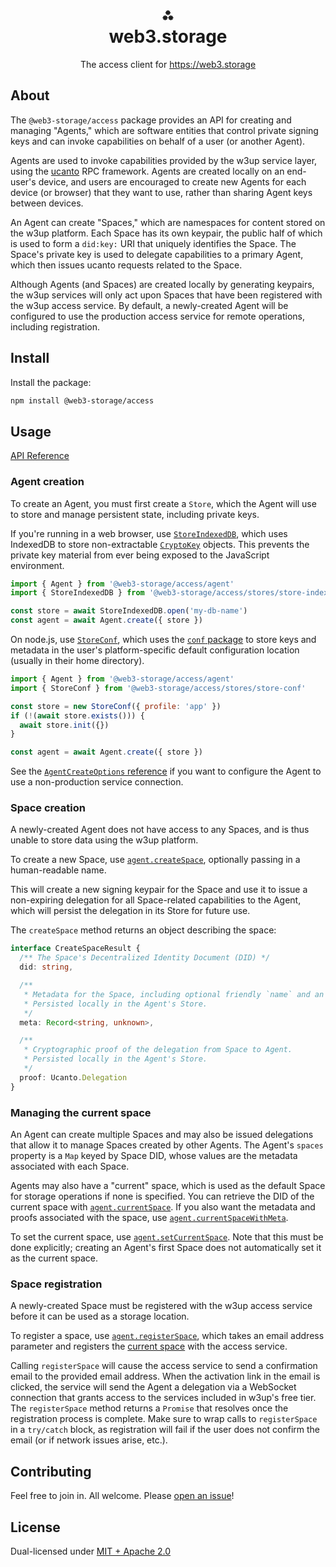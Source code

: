 <h1 align="center">⁂<br/>web3.storage</h1>
<p align="center">The access client for <a href="https://web3.storage">https://web3.storage</a></p>

## About

The `@web3-storage/access` package provides an API for creating and managing "Agents," which are software entities that control private signing keys and can invoke capabilities on behalf of a user (or another Agent).

Agents are used to invoke capabilities provided by the w3up service layer, using the [ucanto](https://github.com/web3-storage/ucanto) RPC framework. Agents are created locally on an end-user's device, and users are encouraged to create new Agents for each device (or browser) that they want to use, rather than sharing Agent keys between devices.

An Agent can create "Spaces," which are namespaces for content stored on the w3up platform. Each Space has its own keypair, the public half of which is used to form a `did:key:` URI that uniquely identifies the Space. The Space's private key is used to delegate capabilities to a primary Agent, which then issues ucanto requests related to the Space.

Although Agents (and Spaces) are created locally by generating keypairs, the w3up services will only act upon Spaces that have been registered with the w3up access service. By default, a newly-created Agent will be configured to use the production access service for remote operations, including registration.

## Install

Install the package:

```bash
npm install @web3-storage/access
```

## Usage

[API Reference](https://web3-storage.github.io/w3protocol/modules/_web3_storage_access.html)

### Agent creation

To create an Agent, you must first create a `Store`, which the Agent will use to store and manage persistent state, including private keys.

If you're running in a web browser, use [`StoreIndexedDB`](https://web3-storage.github.io/w3protocol/classes/_web3_storage_access.StoreIndexedDB.html), which uses IndexedDB to store non-extractable [`CryptoKey`](https://www.w3.org/TR/WebCryptoAPI/#dfn-CryptoKey) objects. This prevents the private key material from ever being exposed to the JavaScript environment.

```js
import { Agent } from '@web3-storage/access/agent'
import { StoreIndexedDB } from '@web3-storage/access/stores/store-indexeddb'

const store = await StoreIndexedDB.open('my-db-name')
const agent = await Agent.create({ store })
```

On node.js, use [`StoreConf`](https://web3-storage.github.io/w3protocol/classes/_web3_storage_access.StoreConf.html), which uses the [`conf` package](https://www.npmjs.com/package/conf) to store keys and metadata in the user's platform-specific default configuration location (usually in their home directory).

```js
import { Agent } from '@web3-storage/access/agent'
import { StoreConf } from '@web3-storage/access/stores/store-conf'

const store = new StoreConf({ profile: 'app' })
if (!(await store.exists())) {
  await store.init({})
}

const agent = await Agent.create({ store })
```

See the [`AgentCreateOptions` reference](https://web3-storage.github.io/w3protocol/interfaces/_web3_storage_access._internal_.AgentCreateOptions.html) if you want to configure the Agent to use a non-production service connection.

### Space creation

A newly-created Agent does not have access to any Spaces, and is thus unable to store data using the w3up platform.

To create a new Space, use [`agent.createSpace`](https://web3-storage.github.io/w3protocol/classes/_web3_storage_access.Agent.html#createSpace), optionally passing in a human-readable name.

This will create a new signing keypair for the Space and use it to issue a non-expiring delegation for all Space-related capabilities to the Agent, which will persist the delegation in its Store for future use.

The `createSpace` method returns an object describing the space:

```ts
interface CreateSpaceResult {
  /** The Space's Decentralized Identity Document (DID) */
  did: string,

  /** 
   * Metadata for the Space, including optional friendly `name` and an `isRegistered` flag.
   * Persisted locally in the Agent's Store.
   */
  meta: Record<string, unknown>,

  /**
   * Cryptographic proof of the delegation from Space to Agent.
   * Persisted locally in the Agent's Store.
   */
  proof: Ucanto.Delegation
}
```

### Managing the current space

An Agent can create multiple Spaces and may also be issued delegations that allow it to manage Spaces created by other Agents. The Agent's `spaces` property is a `Map` keyed by Space DID, whose values are the metadata associated with each Space.

Agents may also have a "current" space, which is used as the default Space for storage operations if none is specified. You can retrieve the DID of the current space with [`agent.currentSpace`](https://web3-storage.github.io/w3protocol/classes/_web3_storage_access.Agent.html#currentSpace). If you also want the metadata and proofs associated with the space, use [`agent.currentSpaceWithMeta`](https://web3-storage.github.io/w3protocol/classes/_web3_storage_access.Agent.html#currentSpaceWithMeta). 

To set the current space, use [`agent.setCurrentSpace`](https://web3-storage.github.io/w3protocol/classes/_web3_storage_access.Agent.html#setCurrentSpace). Note that this must be done explicitly; creating an Agent's first Space does not automatically set it as the current space.

### Space registration

A newly-created Space must be registered with the w3up access service before it can be used as a storage location.

To register a space, use [`agent.registerSpace`](https://web3-storage.github.io/w3protocol/classes/_web3_storage_access.Agent.html#registerSpace), which takes an email address parameter and registers the [current space](#managing-the-current-space) with the access service.

Calling `registerSpace` will cause the access service to send a confirmation email to the provided email address. When the activation link in the email is clicked, the service will send the Agent a delegation via a WebSocket connection that grants access to the services included in w3up's free tier. The `registerSpace` method returns a `Promise` that resolves once the registration process is complete. Make sure to wrap calls to `registerSpace` in a `try/catch` block, as registration will fail if the user does not confirm the email (or if network issues arise, etc.).

## Contributing

Feel free to join in. All welcome. Please [open an issue](https://github.com/web3-storage/w3protocol/issues)!

## License

Dual-licensed under [MIT + Apache 2.0](https://github.com/web3-storage/w3protocol/blob/main/license.md)
